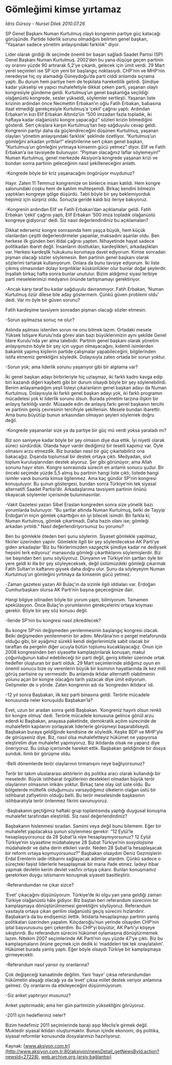 # Gömleğimi kimse yırtamaz

*İdris Gürsoy - Nursel Dilek 2010.07.26*

<font class="agenda2NewsSpot">
 SP Genel Başkanı Numan Kurtulmuş olaylı kongrenin partiye güç katacağı görüşünde. Partide liderlik sorunu olmadığını belirten genel başkan, “Yaşanan sadece yönetim anlayışındaki farklılık” diyor.
 <span>
 </span>
</font>
<font class="newsDetail">
 <p>
  <p class="MsoNormal">
   Lider olarak girdiği ilk seçimde önemli bir başarı sağladı Saadet Partisi (SP) Genel Başkanı Numan Kurtulmuş. 2002’den bu yana düşüşe geçen partinin oy oranını yüzde 90 artırarak 5,2’ye çıkardı, gelecek için ümit verdi. 29 Mart yerel seçimleri ise SP için yeni bir başlangıç noktasıydı. CHP’nin ve MHP’nin neredeyse hiç oy alamadığı Güneydoğu’da parti ciddi anlamda sıçrama yaptı. Bu durum hem partiye hem de teşkilata hareketlilik getirdi. Şimdiye kadar yükselişi ve yapıcı muhalefetiyle dikkat çeken parti, yaşanan olaylı kongresiyle gündeme geldi. Kurtulmuş’un genel başkanlığa seçildiği olağanüstü kongrede, sesler yükseldi, söylemler sertleşti. Yaşanan liste krizinin ardından önce Necmettin Erbakan’ın oğlu Fatih Erbakan, babasına itaat etmediği gerekçesiyle Kurtulmuş’a ‘çekil’ çağrısı yaptı. Ardından Erbakan’ın kızı Elif Erbakan Altınöz’ün “500 imzadan fazla topladık, iki haftaya kadar olağanüstü kongre yapacağız” sözleri krizin bitmediğini gösterdi. Sert çıkışlara karşın Kurtulmuş’tan hep sağduyulu cevap geldi. Kongrenin partiyi daha da güçlendireceğini düşünen Kurtulmuş, yaşanan olayları ‘yönetim anlayışındaki farklılık’ şeklinde özetliyor. “Kurtulmuş’un gömleğini arkadan yırttılar!” eleştirilerine sert çıkan genel başkan, “Kurtulmuş’un gömleğini yırtmaya kimsenin gücü yetmez” diyor. Elif ve Fatih Erbakan’a ise tavsiyede bulunuyor: “Pişman olacağınız laflar söylemeyin!” Numan Kurtulmuş, genel merkezde Aksiyon’a kongrede yaşanan krizi ve bundan sonra partinin geleceğinin nasıl şekilleneceğini anlattı.
  </p>
  <p class="MsoNormal">
   -Kongrede böyle bir kriz yaşanacağını öngörüyor muydunuz?
  </p>
  <p class="MsoNormal">
   Hayır. Zaten 11 Temmuz kongremize on binlerce insan katıldı. Hem kongre salonundaki coşku hem de katılım muhteşemdi. Birkaç kendini bilmezin yaptıkları kongreye gölge düşürdü. Tabii böyle bir şey beklemiyorduk hepimiz için sürpriz oldu. Sonuçta geride kaldı biz ileriye bakıyoruz.
  </p>
  <p class="MsoNormal">
   -Kongrenin ardından Elif ve Fatih Erbakan’dan açıklamalar geldi. Fatih Erbakan ‘çekil’ çağrısı yaptı, Elif Erbakan ‘500 imza topladık olağanüstü kongreye gidiyoruz’ dedi. Siz nasıl değerlendirdiniz bu açıklamaları?
  </p>
  <p class="MsoNormal">
   Dikkat ederseniz kongre sonrasında hem yaşça büyük, hem küçük olanlardan çeşitli değerlendirmeler yapanlar, maksadını aşanlar oldu. Ben herkese ilk günden beri itidal çağrısı yaptım. Nihayetinde hayat sadece politikadan ibaret değil. İnsanların dostlukları, kardeşlikleri, arkadaşlıkları var. Herkesi kardeşlik hukukunu korumaya davet ediyorum. Kimse sonradan pişman olacağı sözler söylemesin. Ben partinin genel başkanı olarak sözlerimi tartarak kullanıyorum. Onlara da bunu tavsiye ediyorum. İki liste çıkmış olmasından dolayı kırgınlıklar küskünlükler olur bunlar doğal şeylerdir. İnşallah birkaç hafta sonra bunlar unutulur. Bizim aldığımız siyasi terbiye parti meselelerimizi medyanın önünde tartışmamayı gerektiriyor.
  </p>
  <p class="MsoNormal">
   -Ancak karşı taraf bu kadar sağduyulu davranmıyor. Fatih Erbakan, ‘Numan Kurtulmuş özür dilese bile aday göstermem. Çünkü güven problemi oldu’ dedi. Var mı öyle bir güven sorunu?
  </p>
  <p class="MsoNormal">
   Fatih kardeşime tavsiyem sonradan pişman olacağı sözler etmesin.
  </p>
  <p class="MsoNormal">
   -Sorun aşılmazsa sonuç ne olur?
  </p>
  <p class="MsoNormal">
   Aslında aşılması istenilen sorun ne onu bilmek lazım. Ortadaki mesele Yüksek İstişare Kurulu’nda görev alan bazı büyüklerimizin aynı şekilde Genel İdare Kurulu’nda yer alma talebidir. Partinin genel başkanı olarak yönetim anlayışımızın böyle bir şey için uygun olmayacağını, kıdemli isimlerden bakanlık yapmış kişilerin partide çalışmalar yapabileceğini, bilgilerinden istifa etmemiz gerektiğini söyledik. Dolayısıyla zaten ortada bir sorun yoktur.
  </p>
  <p class="MsoNormal">
   -Sorun yok; ama liderlik sorunu yaşanıyor gibi bir algılama var?
  </p>
  <p class="MsoNormal">
   İki genel başkan adayı birbirleriyle hiç uzlaşmaz, iki farklı kadro kavga edip biri kazandı diğeri kaybetti gibi bir durum olsaydı böyle bir şey söylenebilirdi. Benim anlayamadığım yeşil listeyi çıkaranların genel başkan adayı da Numan Kurtulmuş. Dolayısıyla iki farklı genel başkan adayı yok, iki farklı programın mücadelesi yok ki liderlik sorunu olsun. Burada yönetim tarzına ilişkin bir anlayış farklılığı vardır. Müsaade edin de anlayış farkı genel başkanın tercihi ve partinin geniş çevresinin tercihiyle şekillensin. Mesele bundan ibarettir. Ama bunu büyütüp bunun arkasından olmayan şeyleri söylemek doğru değil.
  </p>
  <p class="MsoNormal">
   -Kongrede yaşananlar size ya da partiye bir güç mü verdi yoksa yaraladı mı?
  </p>
  <p class="MsoNormal">
   Biz son saniyeye kadar böyle bir şey olmasın diye dua ettik. İyi niyetli olarak süreci sürdürdük. Olanda hayır vardır dediğimiz bir teselli kapımız var. Öyle olmasını arzu etmezdik. Biz buradan nasıl bir güç çıkartabiliriz ona bakacağız. Dışarıda toplumsal bir destek ortaya çıktı. Medyadan, sivil toplum kuruluşlarından destek alıyoruz. Şer gibi görünüyor; ama Allah sonunu hayır etsin. Kongre sonrasında sürecin en anlamlı sonucu şudur. Bir önceki seçimde yüzde 5,5 almış bu partinin hangi liste çıktı, listede hangi isimler vardı bununla kimse ilgilenmez. Ama kaç gündür SP’nin kongresi konuşuluyor. Bu şunun göstergesi, bundan sonra Türkiye’nin tek siyasal alternatifi Saadet Partisi’dir. Arkadaşlarıma tavsiyem partinin önünü tıkayacak söylemler içerisinde bulunmasınlar.
  </p>
  <p class="MsoNormal">
   -Vakit
   <span>
   </span>
   Gazetesi yazarı Sibel Eraslan kongreden sonra size yönelik bazı yorumlarda bulunuyor. “Bu şartlar altında Numan Kurtulmuş, belki de Tayyip Erdoğan’ın niçin gömlek çıkarttığını en iyi bilecek isimdir. Bir farkla ki; Numan Kurtulmuş, gömlek çıkartmadı. Daha hazin olanı ise; gömleği arkadan yırtıldı.” Nasıl değerlendiriyorsunuz bu yorumu?
  </p>
  <p class="MsoNormal">
   Ben bu gömlekle öteden beri şunu söylerim. Siyaset gömlekle yapılmaz, fikirler üzerinden yapılır. Gömlekle ilgili bir şey söylenilecekse AK Parti’ye giden arkadaşlar ‘Biz bu fikirlerimizden vazgeçtik şimdiye kadar ne dediysek hepsini terk ediyoruz’ manasında gömleği çıkarttıklarını söylemişlerdir. Biz ise başından beri şunu söylüyoruz. Dünyanın ve Türkiye’nin şartları öyle bir yere geldi ki illa bir şey söyleyeceksek, değil üstümüzdeki gömleği çıkarmak Fatih Sultan’ın kaftanını giysek daha doğru olur. Şunu da söyleyeyim Numan Kurtulmuş’un gömleğini yırtmaya da kimsenin gücü yetmez.
  </p>
  <p class="MsoNormal">
   -Zaman gazetesi yazarı Ali Bulaç’ın da sizinle ilgili iddiaları var. Erdoğan Cumhurbaşkanı olursa AK Parti’nin başına geçeceğinize dair.
  </p>
  <p class="MsoNormal">
   Hangi bilgiye istinaden böyle bir yorum yaptı, bilmiyorum. Tamamen spekülasyon. Önce Bulaç’ın yorumlarının gerekçelerini ortaya koyması gerekir. Böyle bir şey söz konusu değil.
  </p>
  <p class="MsoNormal">
   -İleride SP’nin bu kongresi nasıl zikredilecek?
  </p>
  <p class="MsoNormal">
   Bu kongre SP’nin değişmeden yenilenmesinin başlangıç kongresi olacak. Belki değişmeden yenilenmenin bir adımı. Mevlâna’nın o pergel metaforunda olduğu gibi, bir ayağımız sürekli kendi değerlerimizle sabit olacak bir taraftan da pergelin diğer ucuyla bütün toplumu kucaklayacağız. Onun için 2008 kongresinden beri siyasette kamplaştırılarak konuşan, makul çoğunluğunun kabul edebileceği bir parti değil, geniş kitleler üzerinde ortak hedefler oluşturan bir parti olduk. 29 Mart seçimlerinde aldığımız oyun en önemli sonucu bize oy verenlerin büyük bir kısmının hayatlarında ilk kez milli görüş partisine oy vermesidir. Bu anlamda iktidar alternatifi olabilmenin yolunu açan bir kongre olacağını tarih yazacak diye ümit ediyorum. Gelişmeler de o yönde. Zaten kongrenin adı da ‘kongreden iktidara’ idi.
  </p>
  <p class="MsoNormal">
   -12 yıl sonra Başbakan, ilk kez parti binasına geldi. Terörle mücadele konusunda neler konuşuldu Başbakan’la?
  </p>
  <p class="MsoNormal">
   Evet, uzun bir aradan sonra geldi Başbakan. ‘Kongreniz hayırlı olsun renkli bir kongre olmuş’ dedi. Terörle mücadele konusuna gelince gönül arzu ederdi ki Başbakan, anayasa paketinde, demokratik açılım sürecinde de muhalefetin kapılarını zorlayarak liderlerle görüşmeyi başarabilseydi. Başbakan buraya geldiğinde kendisine de söyledik. Keşke BDP ve MHP’yle de görüşseniz diye. Biz, nasıl olsa muhalefetteyiz hükümet ne yapıyorsa eleştirelim diye muhalefet yapmıyoruz. Biz iktidarda olsak ne yaparız diye öneriyoruz. Bu üslup içerisinde hareket ettik. Başbakan geldiğinde bir dosya sunduk. Ilımlı bir görüşme oldu.
  </p>
  <p class="MsoNormal">
   -Belli dönemlerde terör olaylarının tırmanışını neye bağlıyorsunuz?
   <span>
   </span>
  </p>
  <p class="MsoNormal">
   Terör bir takım uluslararası aktörlerin dış politika aracı olarak kullandığı bir meseledir. Büyük istihbarat örgütlerinin destekleri olmadan büyük terör olaylarının olmasının imkânı yoktur. Birkaç tane olay üst üste oldu. Bu bölgelerde müttefik olduğumuzu varsaydığımız ülkelerin olağan üstü bir istihbarat zafiyetinin olduğu belli. Bu terör meselesinde başkasının istihbaratıyla terör önlenmez fikrini savunuyoruz.
  </p>
  <p class="MsoNormal">
   -Başbakanın geçtiğimiz haftaki grup toplantısında yaptığı duygusal konuşma muhalefet tarafından eleştirildi. Siz nasıl değerlendirdiniz?
  </p>
  <p class="MsoNormal">
   Başbakanın hislenmesi sıradan. Samimi veya değil bunu bilemem. Eğer bir muhalefet yapılacaksa şunun söylenmesi gerekir: “12 Eylül’le hesaplaşıyorsunuz da 28 Şubat’la niye hesaplaşmıyorsunuz? 12 Eylül Türkiye’nin siyasetine müdahaleyse 28 Şubat Türkiye’nin sosyolojisine müdahaledir ve daha derin etkileri vardır.
   <span>
   </span>
   Neden 28 Şubat’la hesaplaşacak bir reform ortaya koymuyorsunuz?” Başbakan olsaydım Deniz Gezmişlerin Erdal Erenlerin iade-iitibarını sağlayacak adımlar atardım. Çünkü sadece o süreçteki faşist liderlerle hesaplaşmak bir mana ifade etmez. İadeyi itibar yapmak devletin kerim devlet vasfını ortaya çıkarır. Bunları konuşmamız gerekirken duygu istismarını konuşmak siyaseti basitleştirir.
  </p>
  <p class="MsoNormal">
   -Referandumdan ne çıkar sizce?
  </p>
  <p class="MsoNormal">
   ‘Evet’ çıkacağını düşünüyorum. Türkiye’de iki olgu yan yana geldiği zaman Türkiye olağanüstü hâle gidiyor. Biz baştan beri referandum sürecinin bir kamplaşmaya dönüştürülmemesi gerektiğini söylüyoruz. Referandum vasıtayla ortaya çıkan gerilim olağanüstü geçiş sürecini hızlandırır. Başbakan’a da bu endişemizi ilettik. İktidarla hesaplaşmayı partinin yanlış politikaları üzerinden yapalım. Kılıçdaroğlu’nun yerinde olsaydım CHP’nin iptal başvurusunu geri çekerdim. Bu CHP’yi büyütür, AK Parti’yi köşeye sıkıştırırdı. Bu referandum sürecini hükümet oylamasına dönüştürmemek lazım. Nitekim 2007 seçimlerinde AK Parti’nin oyu yüzde 47’ye çıktı. Biz bu kamplaşmaların önüne geçmek için dedik ki ‘maddeleri tek tek onaylatalım’. Hükümet burada yanlış yaptı. Eğer böyle olsaydı Türkiye bir kamplaşmaya girmeyecekti.
  </p>
  <p class="MsoNormal">
   -Referandum nasıl yansır oy oranlarına?
  </p>
  <p class="MsoNormal">
   Çok değişeceği kanaatinde değilim. Yani ‘hayır’ çıksa referandumdan hükümetin alaşağı olacağı ya da ‘evet’ çıksa millet destek veriyor anlamına gelmez. Oy oranlarını da etkileyeceğini düşünmüyorum.
  </p>
  <p class="MsoNormal">
   -Siz anket yaptırıyor musunuz?
  </p>
  <p class="MsoNormal">
   Anket yaptırmadık; ama her gün partimizin yüksekliğini görüyoruz.
  </p>
  <p class="MsoNormal">
   -2011 için hedefleriniz neler?
  </p>
  <p class="MsoNormal">
   Bizim hedefimiz 2011 seçimlerinde barajı aşıp Meclis’e girmek değil. Muktedir siyasal iktidarı oluşturmaktır. Bunun içinde ekonomi, dış politika, siyasal reformlar konusunda dosyalarımızı hazırlıyoruz.
  </p>
 </p>
</font>

Kaynak: [www.aksiyon.com.tr](http://www.aksiyon.com.tr:80/aksiyon/newsDetail_getNewsById.action?newsId=27228), [web.archive.org (arşiv bağlantısı)](http://web.archive.org/web/20100731105353/http://www.aksiyon.com.tr:80/aksiyon/newsDetail_getNewsById.action?newsId=27228)
